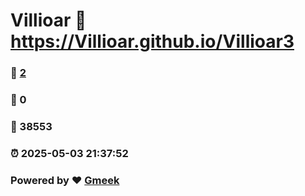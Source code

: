 # Villioar :link: https://Villioar.github.io/Villioar3 
### :page_facing_up: [2](https://Villioar.github.io/Villioar3/tag.html) 
### :speech_balloon: 0 
### :hibiscus: 38553 
### :alarm_clock: 2025-05-03 21:37:52 
### Powered by :heart: [Gmeek](https://github.com/Meekdai/Gmeek)
